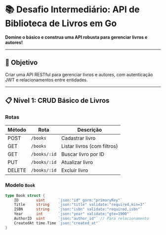 # 📚 Desafio Intermediário: API de Biblioteca de Livros em Go
**Domine o básico e construa uma API robusta para gerenciar livros e autores!**

---

## 🎯 **Objetivo**
Criar uma API RESTful para gerenciar livros e autores, com autenticação JWT e relacionamentos entre entidades.

---

## 📋 **Nível 1: CRUD Básico de Livros**

### **Rotas**
| Método | Rota        | Descrição                     |
|--------|-------------|-------------------------------|
| POST   | `/books`    | Cadastrar livro               |
| GET    | `/books`    | Listar livros (com filtros)   |
| GET    | `/books/:id`| Buscar livro por ID           |
| PUT    | `/books/:id`| Atualizar livro               |
| DELETE | `/books/:id`| Excluir livro                 |

### **Modelo `Book`**
```go
type Book struct {
    ID        uint      `json:"id" gorm:"primaryKey"`
    Title     string    `json:"title" validate:"required,min=3"`
    ISBN      string    `json:"isbn" validate:"required,isbn"`
    Year      int       `json:"year" validate:"gte=1900"`
    AuthorID  uint      `json:"author_id"` // Para relacionamento
    CreatedAt time.Time `json:"created_at"`
}